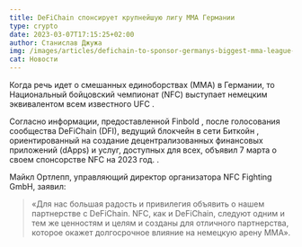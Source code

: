 ```yaml
---
title: DeFiChain спонсирует крупнейшую лигу ММА Германии
type: crypto
date: 2023-03-07T17:15:25+02:00
author: Станислав Джужа
img: /images/articles/defichain-to-sponsor-germanys-biggest-mma-league-1024x684.jpg
cat: Новости
---
```

Когда речь идет о смешанных единоборствах (ММА) в Германии, то Национальный бойцовский чемпионат (NFC) выступает немецким эквивалентом всем известного UFC .

Согласно информации, предоставленной Finbold , после голосования сообщества DeFiChain (DFI), ведущий блокчейн в сети Биткойн , ориентированный на создание децентрализованных финансовых приложений (dApps) и услуг, доступных для всех, объявил 7 марта о своем спонсорстве NFC на 2023 год. .

Майкл Ортлепп, управляющий директор организатора NFC Fighting GmbH, заявил:

> «Для нас большая радость и привилегия объявить о нашем партнерстве с DeFiChain. NFC, как и DeFiChain, следуют одним и тем же ценностям и целям и созданы для отличного партнерства, которое окажет долгосрочное влияние на немецкую арену ММА».